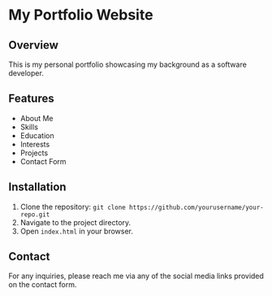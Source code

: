 # My Portfolio Website

## Overview
This is my personal portfolio showcasing my background as a software developer.

## Features
- About Me
- Skills
- Education
- Interests
- Projects
- Contact Form

## Installation
1. Clone the repository: `git clone https://github.com/yourusername/your-repo.git`
2. Navigate to the project directory.
3. Open `index.html` in your browser.

## Contact
For any inquiries, please reach me via any of the social media links provided on the contact form.

